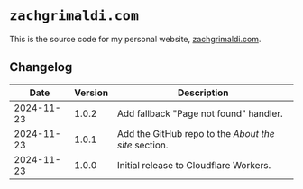 # `zachgrimaldi.com`

This is the source code for my personal website, [zachgrimaldi.com](https://zachgrimaldi.com).

## Changelog

| Date       | Version | Description                                          |
| ---------- | ------- | ---------------------------------------------------- |
| 2024-11-23 | 1.0.2   | Add fallback "Page not found" handler.               |
| 2024-11-23 | 1.0.1   | Add the GitHub repo to the _About the site_ section. |
| 2024-11-23 | 1.0.0   | Initial release to Cloudflare Workers.               |
